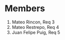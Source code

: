 <!-- SAMPLE CHALLENGE 4 -->
# Members

1. Mateo Rincon, Req 3
2. Mateo Restrepo, Req 4
3. Juan Felipe Puig, Req 5
